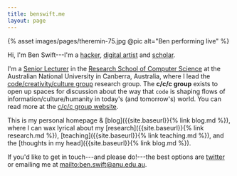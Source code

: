 ```yaml
---
title: benswift.me
layout: page
---
```


{% asset images/pages/theremin-75.jpg @pic alt="Ben performing live" %}

Hi, I'm Ben Swift---I'm a [hacker](https://github.com/benswift), [digital
artist](https://vimeo.com/benswift) and
[scholar](https://scholar.google.com/citations?user=OQdYgLEAAAAJ).

I'm a [Senior Lecturer](https://cecs.anu.edu.au/people/ben-swift) in the
[Research School of Computer Science](https://cs.anu.edu.au/) at the Australian
National University in Canberra, Australia, where I lead the
[code/creativity/culture group](https://cs.anu.edu.au/code-creativity-culture/)
research group. The **c/c/c group** exists to open up spaces for discussion
about the way that `code` is shaping flows of information/culture/humanity in
today's (and tomorrow's) world. You can read more at the [c/c/c group
website](https://cs.anu.edu.au/code-creativity-culture/).

This is my personal homepage & [blog]({{site.baseurl}}{% link blog.md %}), where
I can wax lyrical about my [research]({{site.baseurl}}{% link research.md %}),
[teaching]({{site.baseurl}}{% link teaching.md %}), and the [thoughts in my
head]({{site.baseurl}}{% link blog.md %}).

If you'd like to get in touch---and please do!---the best options are
[twitter](https://twitter.com/benswift) or emailing me at
<mailto:ben.swift@anu.edu.au>.
